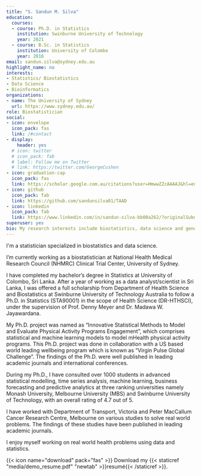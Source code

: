 ```yaml
---
title: "S. Sandun M. Silva"
education:
  courses:
  - course: Ph.D. in Statistics
    institution: Swinburne University of Technology
    year: 2021
  - course: B.Sc. in Statistics
    institution: University of Colombo
    year: 2016
email: sandun.silva@sydney.edu.au
highlight_name: no
interests:
- Statistics/ Biostatistics
- Data Science
- Bioinformatics
organizations:
- name: The University of Sydney
  url: https://www.sydney.edu.au/
role: Biostatistician
social:
- icon: envelope
  icon_pack: fas
  link: /#contact
- display:
    header: yes
  # icon: twitter
  # icon_pack: fab
  # label: Follow me on Twitter
  # link: https://twitter.com/GeorgeCushen
- icon: graduation-cap
  icon_pack: fas
  link: https://scholar.google.com.au/citations?user=HmwwZZcAAAAJ&hl=en
- icon: github
  icon_pack: fab
  link: https://github.com/sandunsilva01/TAAD
- icon: linkedin
  icon_pack: fab
  link: https://www.linkedin.com/in/sandun-silva-bb00a262/?originalSubdomain=au
superuser: yes
bio: My research interests include biostatistics, data science and genome-wide association studies (GWAS) 
---
```


I'm a statistician specialized in biostatistics and data science. 

I’m currently working as a biostatistician at National Health Medical Research Council (NHMRC) Clinical Trial Center, University of Sydney. 

I have completed my bachelor’s degree in Statistics at University of Colombo, Sri Lanka. After a year of working as a data analyst/scientist in Sri Lanka, I was offered a full scholarship from Department of Health Science and Biostatistics at Swinburne University of Technology Australia to follow a Ph.D. in Statistics (STA90001) in the scope of Health Science (DR-HTHSCI), under the supervision of Prof. Denny Meyer and Dr. Madawa W. Jayawardana. 

My Ph.D. project was named as “Innovative Statistical Methods to Model and Evaluate Physical Activity Programs Engagement”, which comprises statistical and machine learning models to model mHealth physical activity programs. This Ph.D. project was done in collaboration with a US based world leading wellbeing program which is known as “Virgin Pulse Global Challenge”. The findings of the Ph.D. were well published in leading academic journals and international conferences.

During my Ph.D., I have consulted over 1000 students in advanced statistical modelling, time series analysis, machine learning, business forecasting and predictive analytics at three ranking universities namely Monash University, Melbourne University (MBS) and Swinburne University of Technology, with an overall rating of 4.7 out of 5. 

I have worked with Department of Transport, Victoria and Peter MacCallum Cancer Research Centre, Melbourne on various studies to solve real world problems. The findings of these studies have been published in leading academic journals. 

I enjoy myself working on real world health problems using data and statistics.

{{< icon name="download" pack="fas" >}} Download my {{< staticref "media/demo_resume.pdf" "newtab" >}}resumé{{< /staticref >}}.
